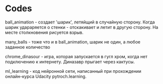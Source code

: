 # Codes
ball_animation - создает 'шарик', летяйщий в случайную сторону.
Когда шарик удараряется о стенки - отскакивает и летит в другую сторону. На месте столкновения рисуется взрыв.

many_balls - тоже что и в ball_animation, шарик не один, а любое заданное количество

chrome_dinasour - игра, которая запускается в гугл хром, когда нет подключению к интернету.
Диназавр прыгает через кактусы.

ml_learning - код нейронной сети, написанный при прохождении онлайн-курса Udacity pytroch.learning.
